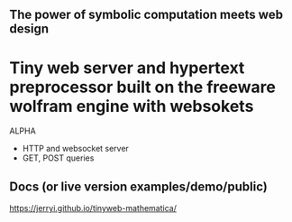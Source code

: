 ## The power of symbolic computation meets web design
# Tiny web server and hypertext preprocessor built on the freeware wolfram engine with websokets

ALPHA 

* HTTP and websocket server
* GET, POST queries

Docs (or live version examples/demo/public)
----------
https://jerryi.github.io/tinyweb-mathematica/

